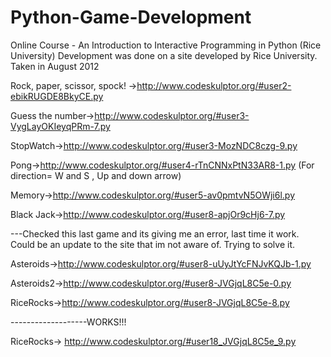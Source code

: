 Python-Game-Development
=======================
Online Course - An Introduction to Interactive Programming in Python (Rice University)
Development was done on a site developed by Rice University. Taken in August 2012

Rock, paper, scissor, spock! ->http://www.codeskulptor.org/#user2-ebikRUGDE8BkyCE.py

Guess the number->http://www.codeskulptor.org/#user3-VygLayOKIeyqPRm-7.py

StopWatch->http://www.codeskulptor.org/#user3-MozNDC8czg-9.py

Pong->http://www.codeskulptor.org/#user4-rTnCNNxPtN33AR8-1.py  (For direction= W and S , Up and down arrow)

Memory->http://www.codeskulptor.org/#user5-av0pmtvN5OWji6l.py

Black Jack->http://www.codeskulptor.org/#user8-apjOr9cHj6-7.py

---Checked this last game and its giving me an error, last time it work. Could be an update to the site that im not aware of. Trying to
solve it.

Asteroids->http://www.codeskulptor.org/#user8-uUyJtYcFNJvKQJb-1.py

Asteroids2->http://www.codeskulptor.org/#user8-JVGjqL8C5e-0.py

RiceRocks->http://www.codeskulptor.org/#user8-JVGjqL8C5e-8.py


-------------------WORKS!!!

RiceRocks-> http://www.codeskulptor.org/#user18_JVGjqL8C5e_9.py
